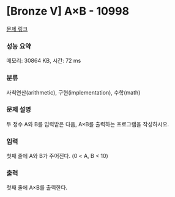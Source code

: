 # [Bronze V] A×B - 10998 

[문제 링크](https://www.acmicpc.net/problem/10998) 

### 성능 요약

메모리: 30864 KB, 시간: 72 ms

### 분류

사칙연산(arithmetic), 구현(implementation), 수학(math)

### 문제 설명

두 정수 A와 B를 입력받은 다음, A×B를 출력하는 프로그램을 작성하시오.
### 입력 

 첫째 줄에 A와 B가 주어진다. (0 < A, B < 10)
### 출력 

 첫째 줄에 A×B를 출력한다.


